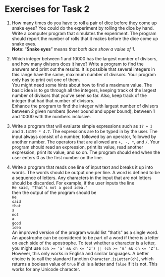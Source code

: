 # Exercises for Task 2

1. How many times do you have to roll a pair of dice before they come up snake eyes? You could do the experiment by rolling the dice by hand. Write a computer program that simulates the experiment. The program should report the number of rolls that it makes before the dice come up snake eyes.  
**Note**: “**Snake eyes**” means *that both dice show a value of 1*.

2. Which integer between 1 and 10000 has the largest number of divisors, and how many divisors does it have? Write a program to find the answers and print out the results. It is possible that several integers in this range have the same, maximum number of divisors. Your program only has to print out one of them.  
You might need some hints about how to find a maximum value. The basic idea is to go through all the integers, keeping track of the largest number of divisors that you’ve seen so far. Also, keep track of the integer that had that number of divisors.  
Enhance the program to find the integer with largest number of divisors between 2 given numbers (lower bound and upper bound), between 1 and 10000 with the numbers inclusive.

3. Write a program that will evaluate simple expressions such as `17 + 3` and `3.14159 * 4.7`. The expressions are to be typed in by the user. The input always consist of a number, followed by an operator, followed by another number. The operators that are allowed are `+, -, *`, and `/`. Your program should read an expression, print its value, read another expression, print its value, and so on. The program should end when the user enters 0 as the first number on the line.

4. Write a program that reads one line of input text and breaks it up into words. The words should be output one per line. A word is defined to be a sequence of letters. Any characters in the input that are not letters should be discarded. For example, if the user inputs the line  
    `He said, "That’s not a good idea."`  
then the output of the program should be  
`He`  
`said`  
`that`  
`s`  
`not`  
`a`  
`good`  
`idea`  
An improved version of the program would list “that’s” as a single word. An apostrophe can be considered to be part of a word if there is a letter on each side of the apostrophe. 
To test whether a character is a letter, you might use `(ch >= ’a’ && ch <= ’z’) || (ch >= ’A’ && ch <= ’Z’)`. However, this only works in English and similar languages. A better choice is to call the standard function `Character.isLetter(ch)`, which returns a boolean value of `true` if `ch` is a letter and `false` if it is not. This works for any Unicode character.
